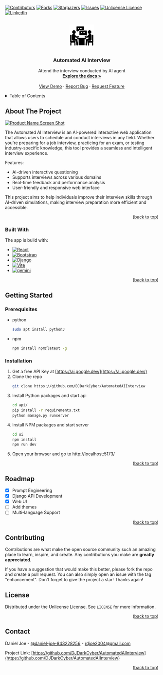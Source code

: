 <a id="readme-top"></a>

[![Contributors][contributors-shield]][contributors-url]
[![Forks][forks-shield]][forks-url]
[![Stargazers][stars-shield]][stars-url]
[![Issues][issues-shield]][issues-url]
[![Unlicense License][license-shield]][license-url]
[![LinkedIn][linkedin-shield]][linkedin-url]

<br />
<div align="center">
  <a href="https://github.com/othneildrew/Best-README-Template">
    <img src="ui/public/logo.png" alt="Logo" width="80" height="80">
  </a>

  <h3 align="center">Automated AI Interview</h3>

  <p align="center">
    Attend the interview conducted by AI agent
    <br />
    <a href="https://github.com/DJDarkCyber/AutomatedAIInterview"><strong>Explore the docs »</strong></a>
    <br />
    <br />
    <a href="https://youtu.be/60cvNvtZUD4">View Demo</a>
    &middot;
    <a href="https://github.com/DJDarkCyber/AutomatedAIInterview/issues/new?labels=bug&template=bug-report---.md">Report Bug</a>
    &middot;
    <a href="https://github.com/DJDarkCyber/AutomatedAIInterview/issues/new?labels=enhancement&template=feature-request---.md">Request Feature</a>
  </p>
</div>


<details>
  <summary>Table of Contents</summary>
  <ol>
    <li>
      <a href="#about-the-project">About The Project</a>
      <ul>
        <li><a href="#built-with">Built With</a></li>
      </ul>
    </li>
    <li>
      <a href="#getting-started">Getting Started</a>
      <ul>
        <li><a href="#prerequisites">Prerequisites</a></li>
        <li><a href="#installation">Installation</a></li>
      </ul>
    </li>
    <li><a href="#roadmap">Roadmap</a></li>
    <li><a href="#contributing">Contributing</a></li>
    <li><a href="#license">License</a></li>
    <li><a href="#contact">Contact</a></li>
  </ol>
</details>

## About The Project

[![Product Name Screen Shot][product-screenshot]](https://youtu.be/60cvNvtZUD4)

The Automated AI Interview is an AI-powered interactive web application that allows users to schedule and conduct interviews in any field. Whether you're preparing for a job interview, practicing for an exam, or testing industry-specific knowledge, this tool provides a seamless and intelligent interview experience.

Features:
* AI-driven interactive questioning
* Supports interviews across various domains
* Real-time feedback and performance analysis
* User-friendly and responsive web interface

This project aims to help individuals improve their interview skills through AI-driven simulations, making interview preparation more efficient and accessible.


<p align="right">(<a href="#readme-top">back to top</a>)</p>

### Built With

The app is build with:

* [![React][React.js]][React-url]
* [![Bootstrap][Bootstrap.com]][Bootstrap-url]
* [![Django][Django-shield]][Django-url]
* [![Vite][vite-shield]][vite-url]
* [![gemini][gemini-shield]][gemini-url]

<p align="right">(<a href="#readme-top">back to top</a>)</p>

## Getting Started


### Prerequisites

* python
  ```sh
  sudo apt install python3
  ```
* npm
  ```sh
  npm install npm@latest -g
  ```

### Installation

1. Get a free API Key at [https://ai.google.dev/](https://ai.google.dev/)
2. Clone the repo
   ```sh
   git clone https://github.com/DJDarkCyber/AutomatedAIInterview
   ```
3. Install Python packages and start api
   ```sh
   cd api/
   pip install -r requirements.txt
   python manage.py runserver
   ```
4. Install NPM packages and start server
   ```sh
   cd ui
   npm install
   npm run dev
   ```
5. Open your browser and go to
   http://localhost:5173/

<p align="right">(<a href="#readme-top">back to top</a>)</p>

## Roadmap

- [x] Prompt Engineering
- [x] Django API Development
- [x] Web UI
- [ ] Add themes
- [ ] Multi-language Support

<p align="right">(<a href="#readme-top">back to top</a>)</p>

## Contributing

Contributions are what make the open source community such an amazing place to learn, inspire, and create. Any contributions you make are **greatly appreciated**.

If you have a suggestion that would make this better, please fork the repo and create a pull request. You can also simply open an issue with the tag "enhancement".
Don't forget to give the project a star! Thanks again!

## License

Distributed under the Unlicense License. See `LICENSE` for more information.

<p align="right">(<a href="#readme-top">back to top</a>)</p>

## Contact

Daniel Joe - [@daniel-joe-843228256](https://www.linkedin.com/in/daniel-joe-843228256/) - rdjoe2004@gmail.com

Project Link: [https://github.com/DJDarkCyber/AutomatedAIInterview](https://github.com/DJDarkCyber/AutomatedAIInterview)

<p align="right">(<a href="#readme-top">back to top</a>)</p>



[contributors-shield]: https://img.shields.io/github/contributors/DJDarkCyber/AutomatedAIInterview.svg?style=for-the-badge
[contributors-url]: https://github.com/DJDarkCyber/AutomatedAIInterview/graphs/contributors
[forks-shield]: https://img.shields.io/github/forks/DJDarkCyber/AutomatedAIInterview.svg?style=for-the-badge
[forks-url]: https://github.com/DJDarkCyber/AutomatedAIInterview/network/members
[stars-shield]: https://img.shields.io/github/stars/DJDarkCyber/AutomatedAIInterview.svg?style=for-the-badge
[stars-url]: https://github.com/DJDarkCyber/AutomatedAIInterview/stargazers
[issues-shield]: https://img.shields.io/github/issues/DJDarkCyber/AutomatedAIInterview.svg?style=for-the-badge
[issues-url]: https://github.com/othneildrew/Best-README-Template/issues
[license-shield]: https://img.shields.io/github/license/DJDarkCyber/AutomatedAIInterview.svg?style=for-the-badge
[license-url]: https://github.com/DJDarkCyber/AutomatedAIInterview/blob/main/LICENSE
[linkedin-shield]: https://img.shields.io/badge/-LinkedIn-black.svg?style=for-the-badge&logo=linkedin&colorB=555
[linkedin-url]: https://www.linkedin.com/in/daniel-joe-843228256/
[product-screenshot]: https://i.postimg.cc/RZ6CmB29/image.png
[React.js]: https://img.shields.io/badge/React-20232A?style=for-the-badge&logo=react&logoColor=61DAFB
[React-url]: https://reactjs.org/
[Bootstrap.com]: https://img.shields.io/badge/Bootstrap-563D7C?style=for-the-badge&logo=bootstrap&logoColor=white
[Bootstrap-url]: https://getbootstrap.com
[Django-shield]: https://img.shields.io/badge/Django-%23092E20.svg?logo=django&logoColor=whit&style=for-the-badge
[Django-url]: https://www.djangoproject.com/
[vite-shield]: https://img.shields.io/badge/Vite-646CFF?logo=vite&logoColor=fff&style=for-the-badge
[vite-url]: https://vite.dev/
[gemini-shield]: https://img.shields.io/badge/Google%20Gemini-886FBF?logo=googlegemini&logoColor=fff&style=for-the-badge
[gemini-url]: https://gemini.google.com